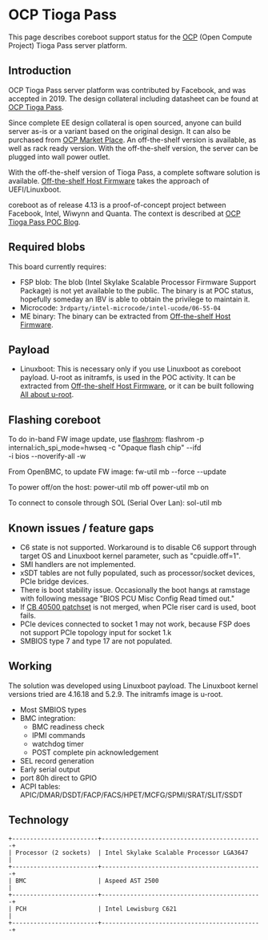 # OCP Tioga Pass

This page describes coreboot support status for the [OCP] (Open Compute Project)
Tioga Pass server platform.

## Introduction

OCP Tioga Pass server platform was contributed by Facebook, and was accepted
in 2019. The design collateral including datasheet can be found at [OCP Tioga Pass].

Since complete EE design collateral is open sourced, anyone can build server
as-is or a variant based on the original design. It can also be purchased from [OCP Market Place].
An off-the-shelf version is available, as well as rack ready version. With the
off-the-shelf version, the server can be plugged into wall power outlet.

With the off-the-shelf version of Tioga Pass, a complete software solution is
available. [Off-the-shelf Host Firmware] takes the approach of UEFI/Linuxboot.

coreboot as of release 4.13 is a proof-of-concept project between Facebook,
Intel, Wiwynn and Quanta. The context is described at [OCP Tioga Pass POC Blog].

## Required blobs

This board currently requires:
- FSP blob: The blob (Intel Skylake Scalable Processor Firmware Support Package)
  is not yet available to the public. The binary is at POC status, hopefully
  someday an IBV is able to obtain the privilege to maintain it.
- Microcode: `3rdparty/intel-microcode/intel-ucode/06-55-04`
- ME binary: The binary can be extracted from [Off-the-shelf Host Firmware].

## Payload
- Linuxboot: This is necessary only if you use Linuxboot as coreboot payload.
  U-root as initramfs, is used in the POC activity. It can be extracted from
  [Off-the-shelf Host Firmware], or it can be built following [All about u-root].

## Flashing coreboot

To do in-band FW image update, use [flashrom]:
    flashrom -p internal:ich_spi_mode=hwseq -c "Opaque flash chip" --ifd \
			-i bios --noverify-all -w <path to coreboot image>

From OpenBMC, to update FW image:
    fw-util mb --force --update <path to coreboot image>

To power off/on the host:
    power-util mb off
    power-util mb on

To connect to console through SOL (Serial Over Lan):
    sol-util mb

## Known issues / feature gaps
- C6 state is not supported. Workaround is to disable C6 support through
  target OS and Linuxboot kernel parameter, such as "cpuidle.off=1".
- SMI handlers are not implemented.
- xSDT tables are not fully populated, such as processor/socket devices,
  PCIe bridge devices.
- There is boot stability issue. Occasionally the boot hangs at ramstage
  with following message "BIOS PCU Misc Config Read timed out."
- If [CB 40500 patchset] is not merged, when PCIe riser card is used,
  boot fails.
- PCIe devices connected to socket 1 may not work, because FSP
  does not support PCIe topology input for socket 1.k
- SMBIOS type 7 and type 17 are not populated.

## Working
The solution was developed using Linuxboot payload. The Linuxboot
kernel versions tried are 4.16.18 and 5.2.9. The initramfs image is
u-root.
- Most SMBIOS types
- BMC integration:
    - BMC readiness check
    - IPMI commands
    - watchdog timer
    - POST complete pin acknowledgement
- SEL record generation
- Early serial output
- port 80h direct to GPIO
- ACPI tables: APIC/DMAR/DSDT/FACP/FACS/HPET/MCFG/SPMI/SRAT/SLIT/SSDT

## Technology

```{eval-rst}
+------------------------+---------------------------------------------+
| Processor (2 sockets)  | Intel Skylake Scalable Processor LGA3647    |
+------------------------+---------------------------------------------+
| BMC                    | Aspeed AST 2500                             |
+------------------------+---------------------------------------------+
| PCH                    | Intel Lewisburg C621                        |
+------------------------+---------------------------------------------+
```

[flashrom]: https://flashrom.org/Flashrom
[OCP]: https://www.opencompute.org/
[OCP Tioga Pass]: http://files.opencompute.org/oc/public.php?service=files&t=6fc3033e64fb029b0f84be5a8faf47e8
[OCP Market Place]: https://www.opencompute.org/products/109/wiwynn-tioga-pass-advanced-2u-ocp-server-up-to-768gb-12-dimm-slots-4-ssds-for-io-performance
[Off-the-shelf Host Firmware]: https://book.linuxboot.org/case_studies/TiogaPass.html
[OCP Tioga Pass POC Blog]: https://www.opencompute.org/blog/linux-firmware-boots-up-server-powered-by-intelr-xeonr-scalable-processor
[All about u-root]: https://book.linuxboot.org/u-root.html
[CB 40500 patchset]: https://review.coreboot.org/c/coreboot/+/40500
